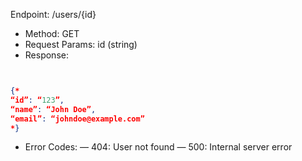 Endpoint: /users/{id}

- Method: GET
- Request Params: id (string)
- Response:

```json


{*
“id”: “123”,
“name”: “John Doe”,
“email”: “johndoe@example.com”
*}
```

- Error Codes:
  — 404: User not found
  — 500: Internal server error
